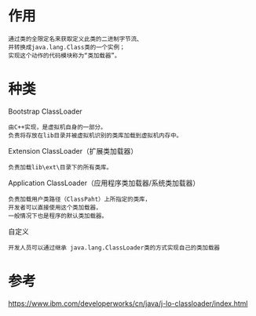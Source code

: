 
# 作用

    通过类的全限定名来获取定义此类的二进制字节流、
    并转换成java.lang.Class类的一个实例；
    实现这个动作的代码模块称为“类加载器”。
    
    
# 种类

Bootstrap ClassLoader

	由C++实现，是虚拟机自身的一部分。
	负责将存放在lib目录并被虚拟机识别的类库加载到虚拟机内存中。

Extension ClassLoader（扩展类加载器）

	负责加载lib\ext\目录下的所有类库。

Application ClassLoader（应用程序类加载器/系统类加载器）

	负责加载用户类路径（ClassPaht）上所指定的类库，
	开发者可以直接使用这个类加载器，
	一般情况下也是程序的默认类加载器。

自定义

	开发人员可以通过继承 java.lang.ClassLoader类的方式实现自己的类加载器		



# 参考

https://www.ibm.com/developerworks/cn/java/j-lo-classloader/index.html
